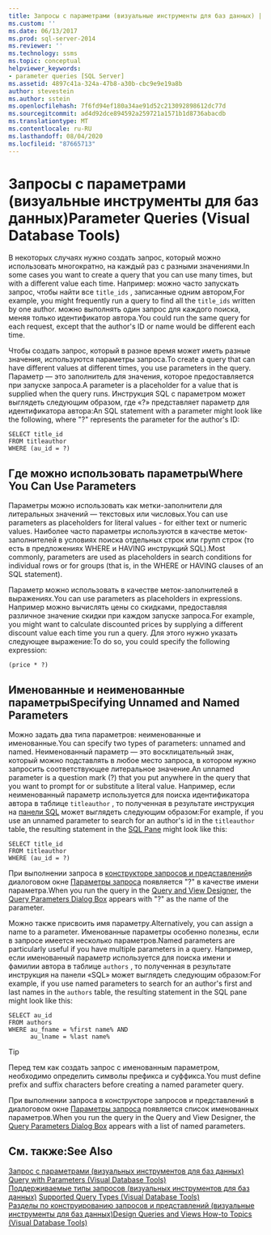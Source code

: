 ```yaml
---
title: Запросы с параметрами (визуальные инструменты для баз данных) | Документация Майкрософт
ms.custom: ''
ms.date: 06/13/2017
ms.prod: sql-server-2014
ms.reviewer: ''
ms.technology: ssms
ms.topic: conceptual
helpviewer_keywords:
- parameter queries [SQL Server]
ms.assetid: 4897c41a-324a-47b8-a30b-cbc9e9e19a8b
author: stevestein
ms.author: sstein
ms.openlocfilehash: 7f6fd94ef180a34ae91d52c213092898612dc77d
ms.sourcegitcommit: ad4d92dce894592a259721a1571b1d8736abacdb
ms.translationtype: MT
ms.contentlocale: ru-RU
ms.lasthandoff: 08/04/2020
ms.locfileid: "87665713"
---
```

# <a name="parameter-queries-visual-database-tools"></a><span data-ttu-id="0a8a2-102">Запросы с параметрами (визуальные инструменты для баз данных)</span><span class="sxs-lookup"><span data-stu-id="0a8a2-102">Parameter Queries (Visual Database Tools)</span></span>
  <span data-ttu-id="0a8a2-103">В некоторых случаях нужно создать запрос, который можно использовать многократно, на каждый раз с разными значениями.</span><span class="sxs-lookup"><span data-stu-id="0a8a2-103">In some cases you want to create a query that you can use many times, but with a different value each time.</span></span> <span data-ttu-id="0a8a2-104">Например: можно часто запускать запрос, чтобы найти все `title_ids` , записанные одним автором,</span><span class="sxs-lookup"><span data-stu-id="0a8a2-104">For example, you might frequently run a query to find all the `title_ids` written by one author.</span></span> <span data-ttu-id="0a8a2-105">можно выполнять один запрос для каждого поиска, меняя только идентификатор автора.</span><span class="sxs-lookup"><span data-stu-id="0a8a2-105">You could run the same query for each request, except that the author's ID or name would be different each time.</span></span>  
  
 <span data-ttu-id="0a8a2-106">Чтобы создать запрос, который в разное время может иметь разные значения, используются параметры запроса.</span><span class="sxs-lookup"><span data-stu-id="0a8a2-106">To create a query that can have different values at different times, you use parameters in the query.</span></span> <span data-ttu-id="0a8a2-107">Параметр — это заполнитель для значения, которое предоставляется при запуске запроса.</span><span class="sxs-lookup"><span data-stu-id="0a8a2-107">A parameter is a placeholder for a value that is supplied when the query runs.</span></span> <span data-ttu-id="0a8a2-108">Инструкция SQL с параметром может выглядеть следующим образом, где «?» представляет параметр для идентификатора автора:</span><span class="sxs-lookup"><span data-stu-id="0a8a2-108">An SQL statement with a parameter might look like the following, where "?" represents the parameter for the author's ID:</span></span>  
  
```  
SELECT title_id  
FROM titleauthor  
WHERE (au_id = ?)  
```  
  
## <a name="where-you-can-use-parameters"></a><span data-ttu-id="0a8a2-109">Где можно использовать параметры</span><span class="sxs-lookup"><span data-stu-id="0a8a2-109">Where You Can Use Parameters</span></span>  
 <span data-ttu-id="0a8a2-110">Параметры можно использовать как метки-заполнители для литеральных значений — текстовых или числовых.</span><span class="sxs-lookup"><span data-stu-id="0a8a2-110">You can use parameters as placeholders for literal values - for either text or numeric values.</span></span> <span data-ttu-id="0a8a2-111">Наиболее часто параметры используются в качестве меток-заполнителей в условиях поиска отдельных строк или групп строк (то есть в предложениях WHERE и HAVING инструкций SQL).</span><span class="sxs-lookup"><span data-stu-id="0a8a2-111">Most commonly, parameters are used as placeholders in search conditions for individual rows or for groups (that is, in the WHERE or HAVING clauses of an SQL statement).</span></span>  
  
 <span data-ttu-id="0a8a2-112">Параметр можно использовать в качестве меток-заполнителей в выражениях.</span><span class="sxs-lookup"><span data-stu-id="0a8a2-112">You can use parameters as placeholders in expressions.</span></span> <span data-ttu-id="0a8a2-113">Например можно вычислять цены со скидками, предоставляя различное значение скидки при каждом запуске запроса.</span><span class="sxs-lookup"><span data-stu-id="0a8a2-113">For example, you might want to calculate discounted prices by supplying a different discount value each time you run a query.</span></span> <span data-ttu-id="0a8a2-114">Для этого нужно указать следующее выражение:</span><span class="sxs-lookup"><span data-stu-id="0a8a2-114">To do so, you could specify the following expression:</span></span>  
  
```  
(price * ?)  
```  
  
## <a name="specifying-unnamed-and-named-parameters"></a><span data-ttu-id="0a8a2-115">Именованные и неименованные параметры</span><span class="sxs-lookup"><span data-stu-id="0a8a2-115">Specifying Unnamed and Named Parameters</span></span>  
 <span data-ttu-id="0a8a2-116">Можно задать два типа параметров: неименованные и именованные.</span><span class="sxs-lookup"><span data-stu-id="0a8a2-116">You can specify two types of parameters: unnamed and named.</span></span> <span data-ttu-id="0a8a2-117">Неименованный параметр — это восклицательный знак, который можно подставлять в любое место запроса, в котором нужно запросить соответствующее литеральное значение.</span><span class="sxs-lookup"><span data-stu-id="0a8a2-117">An unnamed parameter is a question mark (?) that you put anywhere in the query that you want to prompt for or substitute a literal value.</span></span> <span data-ttu-id="0a8a2-118">Например, если неименованный параметр используется для поиска идентификатора автора в таблице `titleauthor` , то полученная в результате инструкция на [панели SQL](visual-database-tools.md) может выглядеть следующим образом:</span><span class="sxs-lookup"><span data-stu-id="0a8a2-118">For example, if you use an unnamed parameter to search for an author's id in the `titleauthor` table, the resulting statement in the [SQL Pane](visual-database-tools.md) might look like this:</span></span>  
  
```  
SELECT title_id  
FROM titleauthor  
WHERE (au_id = ?)  
```  
  
 <span data-ttu-id="0a8a2-119">При выполнении запроса в [конструкторе запросов и представлений](query-and-view-designer-tools-visual-database-tools.md)в диалоговом окне [Параметры запроса](query-parameters-dialog-box-visual-database-tools.md) появляется "?" в качестве имени параметра.</span><span class="sxs-lookup"><span data-stu-id="0a8a2-119">When you run the query in the [Query and View Designer](query-and-view-designer-tools-visual-database-tools.md), the [Query Parameters Dialog Box](query-parameters-dialog-box-visual-database-tools.md) appears with "?" as the name of the parameter.</span></span>  
  
 <span data-ttu-id="0a8a2-120">Можно также присвоить имя параметру.</span><span class="sxs-lookup"><span data-stu-id="0a8a2-120">Alternatively, you can assign a name to a parameter.</span></span> <span data-ttu-id="0a8a2-121">Именованные параметры особенно полезны, если в запросе имеется несколько параметров.</span><span class="sxs-lookup"><span data-stu-id="0a8a2-121">Named parameters are particularly useful if you have multiple parameters in a query.</span></span> <span data-ttu-id="0a8a2-122">Например, если именованный параметр используется для поиска имени и фамилии автора в таблице `authors` , то полученная в результате инструкция на панели «SQL» может выглядеть следующим образом:</span><span class="sxs-lookup"><span data-stu-id="0a8a2-122">For example, if you use named parameters to search for an author's first and last names in the `authors` table, the resulting statement in the SQL pane might look like this:</span></span>  
  
```  
SELECT au_id  
FROM authors  
WHERE au_fname = %first name% AND  
      au_lname = %last name%  
```  
  
> [!TIP]  
>  <span data-ttu-id="0a8a2-123">Перед тем как создать запрос с именованным параметром, необходимо определить символы префикса и суффикса.</span><span class="sxs-lookup"><span data-stu-id="0a8a2-123">You must define prefix and suffix characters before creating a named parameter query.</span></span>  
  
 <span data-ttu-id="0a8a2-124">При выполнении запроса в конструкторе запросов и представлений в диалоговом окне [Параметры запроса](query-parameters-dialog-box-visual-database-tools.md) появляется список именованных параметров.</span><span class="sxs-lookup"><span data-stu-id="0a8a2-124">When you run the query in the Query and View Designer, the [Query Parameters Dialog Box](query-parameters-dialog-box-visual-database-tools.md) appears with a list of named parameters.</span></span>  
  
## <a name="see-also"></a><span data-ttu-id="0a8a2-125">См. также:</span><span class="sxs-lookup"><span data-stu-id="0a8a2-125">See Also</span></span>  
 <span data-ttu-id="0a8a2-126">[Запрос с параметрами &#40;визуальных инструментов для баз данных&#41;](query-with-parameters-visual-database-tools.md) </span><span class="sxs-lookup"><span data-stu-id="0a8a2-126">[Query with Parameters &#40;Visual Database Tools&#41;](query-with-parameters-visual-database-tools.md) </span></span>  
 <span data-ttu-id="0a8a2-127">[Поддерживаемые типы запросов &#40;визуальных инструментов для баз данных&#41;](supported-query-types-visual-database-tools.md) </span><span class="sxs-lookup"><span data-stu-id="0a8a2-127">[Supported Query Types &#40;Visual Database Tools&#41;](supported-query-types-visual-database-tools.md) </span></span>  
 [<span data-ttu-id="0a8a2-128">Разделы по конструированию запросов и представлений (визуальные инструменты для баз данных)</span><span class="sxs-lookup"><span data-stu-id="0a8a2-128">Design Queries and Views How-to Topics &#40;Visual Database Tools&#41;</span></span>](design-queries-and-views-how-to-topics-visual-database-tools.md)  
  
  
